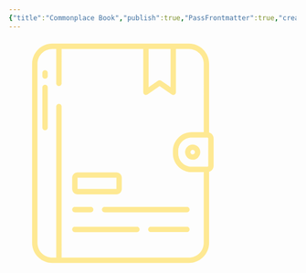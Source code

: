 ```yaml
---
{"title":"Commonplace Book","publish":true,"PassFrontmatter":true,"created":"2024-12-07T19:35:26.305-04:00","updated":"2024-12-08T14:07:25.638-04:00"}
---
```


<?xml version="1.0" encoding="UTF-8" standalone="no"?><!DOCTYPE svg PUBLIC "-//W3C//DTD SVG 1.1//EN" "http://www.w3.org/Graphics/SVG/1.1/DTD/svg11.dtd"><svg xmlns="http://www.w3.org/2000/svg" xmlns:xlink="http://www.w3.org/1999/xlink" xmlns:serif="http://www.serif.com/" width="400" height="100%" viewBox="0 0 1200 1200" version="1.1" xml:space="preserve" style="fill-rule:evenodd;clip-rule:evenodd;stroke-linejoin:round;stroke-miterlimit:2;">    <path d="M229.07,1176.6L947.26,1176.6C975.338,1176.57 1002.26,1165.4 1022.11,1145.55C1041.96,1125.69 1053.13,1098.78 1053.16,1070.7L1053.16,697.641C1059.98,695.657 1065.97,691.516 1070.24,685.836C1074.51,680.16 1076.82,673.254 1076.84,666.148L1076.84,522.078C1076.82,514.973 1074.51,508.066 1070.24,502.39C1065.97,496.71 1059.98,492.57 1053.16,490.585L1053.16,129.375C1053.13,101.301 1041.96,74.383 1022.11,54.527C1002.26,34.675 975.338,23.507 947.26,23.476L229.07,23.476C200.992,23.507 174.074,34.675 154.222,54.527C134.37,74.382 123.202,101.3 123.171,129.375L123.171,1070.7C123.202,1098.78 134.37,1125.7 154.222,1145.55C174.074,1165.4 200.992,1176.57 229.07,1176.6L229.07,1176.6ZM1048.71,522.076L1048.71,666.15L1048.71,666.146C1048.71,667.392 1048.22,668.584 1047.34,669.462C1046.46,670.341 1045.27,670.834 1044.02,670.834L961.039,670.834C942.468,670.814 924.664,663.427 911.535,650.299C898.401,637.166 891.015,619.361 890.996,600.791L890.996,587.432C891.019,568.862 898.406,551.061 911.535,537.928C924.668,524.799 942.468,517.412 961.039,517.389L1044.02,517.389C1045.27,517.389 1046.46,517.881 1047.34,518.76C1048.22,519.639 1048.71,520.834 1048.71,522.076ZM735.36,51.6L850.71,51.6L850.71,252.57L801.003,218.375C796.202,215.074 789.866,215.074 785.065,218.375L735.358,252.574L735.36,51.6ZM151.3,129.373C151.323,108.756 159.523,88.986 174.105,74.404C188.687,59.826 208.453,51.623 229.074,51.599L250.031,51.599L250.031,232.439C250.031,240.208 256.328,246.501 264.093,246.501C271.859,246.501 278.155,240.208 278.155,232.439L278.155,51.599L707.235,51.599L707.235,279.309C707.235,284.532 710.126,289.325 714.751,291.758C719.372,294.188 724.962,293.856 729.267,290.899L793.037,247.028L856.803,290.891C861.107,293.852 866.697,294.18 871.319,291.75C875.94,289.32 878.834,284.527 878.834,279.305L878.834,51.595L947.272,51.595C967.893,51.618 987.663,59.822 1002.24,74.4C1016.82,88.982 1025.03,108.752 1025.05,129.369L1025.05,489.259L961.042,489.259C935.015,489.286 910.065,499.638 891.659,518.044C873.257,536.446 862.905,561.399 862.874,587.427L862.874,600.786C862.905,626.813 873.257,651.763 891.659,670.169C910.065,688.571 935.014,698.923 961.042,698.954L1025.04,698.954L1025.04,1070.69C1025.02,1091.31 1016.82,1111.08 1002.24,1125.66C987.655,1140.24 967.885,1148.44 947.264,1148.47L278.154,1148.47L278.154,354.308C278.154,346.542 271.857,340.246 264.092,340.246C256.327,340.246 250.03,346.543 250.03,354.308L250.03,1148.47L229.073,1148.47C208.452,1148.44 188.686,1140.24 174.104,1125.66C159.522,1111.08 151.323,1091.31 151.299,1070.69L151.3,129.373Z" style="fill:rgb(254,233,147);fill-rule:nonzero;"/>    <path d="M191.16,208.07C198.926,208.07 205.222,201.773 205.222,194.008L205.222,177.696C205.222,169.93 198.925,163.634 191.16,163.634C183.391,163.634 177.098,169.931 177.098,177.696L177.098,194.008C177.098,201.774 183.391,208.07 191.16,208.07Z" style="fill:rgb(254,233,147);fill-rule:nonzero;"/>    <path d="M191.16,478.98C198.926,478.98 205.222,472.683 205.222,464.918L205.222,253.688C205.222,245.922 198.925,239.626 191.16,239.626C183.391,239.626 177.098,245.923 177.098,253.688L177.098,464.918C177.098,472.684 183.391,478.98 191.16,478.98Z" style="fill:rgb(254,233,147);fill-rule:nonzero;"/>    <path d="M927.1,594.08C927.116,604.646 931.327,614.771 938.803,622.232C946.284,629.693 956.416,633.877 966.983,633.865C977.545,633.857 987.674,629.65 995.139,622.177C1002.6,614.7 1006.79,604.568 1006.79,594.001C1006.78,583.439 1002.58,573.31 995.111,565.841C987.638,558.372 977.506,554.177 966.943,554.177C956.373,554.197 946.24,558.411 938.771,565.892C931.298,573.373 927.103,583.509 927.099,594.08L927.1,594.08ZM966.944,582.303C971.714,582.28 976.026,585.135 977.87,589.534C979.714,593.936 978.718,599.01 975.354,602.393C971.991,605.775 966.917,606.791 962.51,604.971C958.1,603.15 955.225,598.853 955.225,594.08C955.213,587.595 960.46,582.326 966.944,582.303L966.944,582.303Z" style="fill:rgb(254,233,147);fill-rule:nonzero;"/>    <path d="M936.56,986.25L746.95,986.25C739.184,986.25 732.888,992.547 732.888,1000.31C732.888,1008.08 739.185,1014.37 746.95,1014.37L936.56,1014.37C944.326,1014.37 950.622,1008.08 950.622,1000.31C950.622,992.547 944.325,986.25 936.56,986.25Z" style="fill:rgb(254,233,147);fill-rule:nonzero;"/>    <path d="M347.81,1014.4L673.75,1014.4C681.52,1014.4 687.812,1008.1 687.812,1000.34C687.812,992.573 681.519,986.276 673.75,986.276L347.81,986.276C340.044,986.276 333.748,992.573 333.748,1000.34C333.748,1008.1 340.045,1014.4 347.81,1014.4Z" style="fill:rgb(254,233,147);fill-rule:nonzero;"/>    <path d="M490.15,896.28C490.15,904.046 496.443,910.342 504.212,910.342L936.562,910.342C944.328,910.342 950.624,904.045 950.624,896.28C950.624,888.515 944.327,882.218 936.562,882.218L504.212,882.218C496.443,882.218 490.15,888.515 490.15,896.28Z" style="fill:rgb(254,233,147);fill-rule:nonzero;"/>    <path d="M347.81,910.34L431.013,910.34C438.779,910.34 445.075,904.043 445.075,896.278C445.075,888.513 438.778,882.216 431.013,882.216L347.81,882.216C340.044,882.216 333.748,888.513 333.748,896.278C333.748,904.043 340.045,910.34 347.81,910.34Z" style="fill:rgb(254,233,147);fill-rule:nonzero;"/>    <path d="M361.88,815.67L566.21,815.67C573.667,815.662 580.815,812.697 586.089,807.424C591.362,802.151 594.327,795.002 594.335,787.545L594.335,728.315C594.327,720.858 591.362,713.71 586.089,708.436C580.816,703.162 573.667,700.198 566.21,700.19L361.88,700.19C354.423,700.198 347.275,703.166 342.001,708.436C336.732,713.709 333.763,720.858 333.755,728.315L333.755,787.545C333.763,795.002 336.732,802.15 342.001,807.424C347.274,812.697 354.423,815.662 361.88,815.67ZM361.864,728.315L566.21,728.315L566.21,787.545L361.88,787.545L361.864,728.315Z" style="fill:rgb(254,233,147);fill-rule:nonzero;"/></svg>